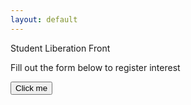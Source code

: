 ```yaml
---
layout: default
---
```

Student Liberation Front

Fill out the form below to register interest

<button name="button" onclick="http://www.google.com">Click me</button>
